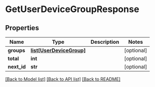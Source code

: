 # GetUserDeviceGroupResponse

## Properties
Name | Type | Description | Notes
------------ | ------------- | ------------- | -------------
**groups** | [**list[UserDeviceGroup]**](UserDeviceGroup.md) |  | [optional] 
**total** | **int** |  | [optional] 
**next_id** | **str** |  | [optional] 

[[Back to Model list]](../README.md#documentation-for-models) [[Back to API list]](../README.md#documentation-for-api-endpoints) [[Back to README]](../README.md)


